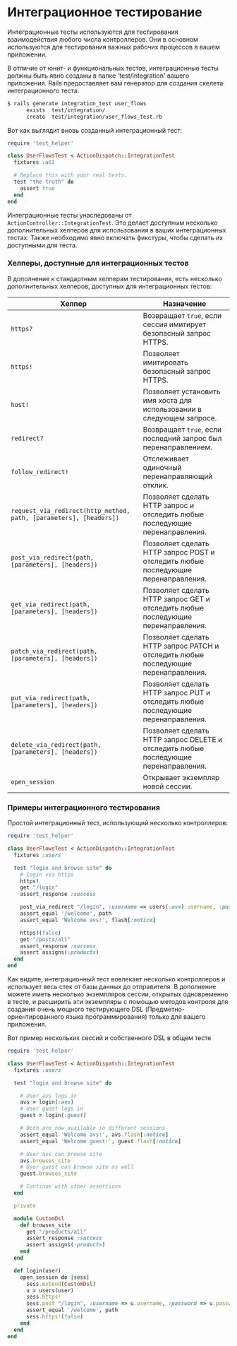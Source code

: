 # Интеграционное тестирование

Интеграционные тесты используются для тестирования взаимодействия любого числа контроллеров. Они в основном используются для тестирования важных рабочих процессов в вашем приложении.

В отличие от юнит- и функциональных тестов, интеграционные тесты должны быть явно созданы в папке 'test/integration' вашего приложения. Rails предоставляет вам генератор для создания скелета интеграционного теста.

```bash
$ rails generate integration_test user_flows
      exists  test/integration/
      create  test/integration/user_flows_test.rb
```

Вот как выглядит вновь созданный интеграционный тест:

```ruby
require 'test_helper'

class UserFlowsTest < ActionDispatch::IntegrationTest
  fixtures :all

  # Replace this with your real tests.
  test "the truth" do
    assert true
  end
end
```

Интеграционные тесты унаследованы от `ActionController::IntegrationTest`. Это делает доступным несколько дополнительных хелперов для использования в ваших интеграционных тестах. Также необходимо явно включать фикстуры, чтобы сделать их доступными для теста.

### Хелперы, доступные для интеграционных тестов

В дополнение к стандартным хелперам тестирования, есть несколько дополнительных хелперов, доступных для интеграционных тестов:

| Хелпер                                                             | Назначение                                                                         |
| ------------------------------------------------------------------ | ---------------------------------------------------------------------------------- |
| `https?`                                                           | Возвращает `true`, если сессия имитирует безопасный запрос HTTPS.                  |
| `https!`                                                           | Позволяет имитировать безопасный запрос HTTPS.                                     |
| `host!`                                                            | Позволяет установить имя хоста для использовании в следующем запросе.              |
| `redirect?`                                                        | Возвращает `true`, если последний запрос был перенаправлением.                     |
| `follow_redirect!`                                                 | Отслеживает одиночный перенаправляющий отклик.                                     |
| `request_via_redirect(http_method, path, [parameters], [headers])` | Позволяет сделать HTTP запрос и отследить любые последующие перенаправления.       |
| `post_via_redirect(path, [parameters], [headers])`                 | Позволяет сделать HTTP запрос POST и отследить любые последующие перенаправления.  |
| `get_via_redirect(path, [parameters], [headers])`                  | Позволяет сделать HTTP запрос GET и отследить любые последующие перенаправления.   |
| `patch_via_redirect(path, [parameters], [headers])`                | Позволяет сделать HTTP запрос PATCH и отследить любые последующие перенаправления. |
| `put_via_redirect(path, [parameters], [headers])`                  | Позволяет сделать HTTP запрос PUT и отследить любые последующие перенаправления.   |
| `delete_via_redirect(path, [parameters], [headers])`               | Позволяет сделать HTTP запрос DELETE и отследить любые последующие перенаправления.|
| `open_session`                                                     | Открывает экземпляр новой сессии.                                                  |

### Примеры интеграционного тестирования

Простой интеграционный тест, использующий несколько контроллеров:

```ruby
require 'test_helper'

class UserFlowsTest < ActionDispatch::IntegrationTest
  fixtures :users

  test "login and browse site" do
    # login via https
    https!
    get "/login"
    assert_response :success

    post_via_redirect "/login", :username => users(:avs).username, :password => users(:avs).password
    assert_equal '/welcome', path
    assert_equal 'Welcome avs!', flash[:notice]

    https!(false)
    get "/posts/all"
    assert_response :success
    assert assigns(:products)
  end
end
```

Как видите, интеграционный тест вовлекает несколько контроллеров и использует весь стек от базы данных до отправителя. В дополнение можете иметь несколько экземпляров сессии, открытых одновременно в тесте, и расширить эти экземпляры с помощью методов контроля для создания очень мощного тестирующего DSL (Предметно-ориентированного языка программирования) только для вашего приложения.

Вот пример нескольких сессий и собственного DSL в общем тесте

```ruby
require 'test_helper'

class UserFlowsTest < ActionDispatch::IntegrationTest
  fixtures :users

  test "login and browse site" do

    # User avs logs in
    avs = login(:avs)
    # User guest logs in
    guest = login(:guest)

    # Both are now available in different sessions
    assert_equal 'Welcome avs!', avs.flash[:notice]
    assert_equal 'Welcome guest!', guest.flash[:notice]

    # User avs can browse site
    avs.browses_site
    # User guest can browse site as well
    guest.browses_site

    # Continue with other assertions
  end

  private

  module CustomDsl
    def browses_site
      get "/products/all"
      assert_response :success
      assert assigns(:products)
    end
  end

  def login(user)
    open_session do |sess|
      sess.extend(CustomDsl)
      u = users(user)
      sess.https!
      sess.post "/login", :username => u.username, :password => u.password
      assert_equal '/welcome', path
      sess.https!(false)
    end
  end
end
```
